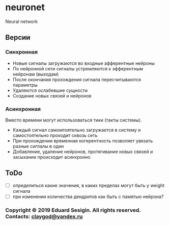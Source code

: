 # neuronet

Neural network


## Версии

### Синхронная

- Новые сигналы загружаются во входные афферентные нейроны
- По нейронной сети сигналы устремляются к эфферентным нейронам (выходам)
- После окончания прохождения сигнала пересчитываются параметры
- Удаляются ослабевшие сущности
- Создание новых связей и нейронов

### Асинхронная

Вместо времени могут использоваться тики (такты системы).

- Каждый сигнал самомтоятельно загружается в систему и самостоятельно проходит сквозь сеть
- При прохождении временная когерентность позволяет увязать разные сиглалы в один
- Добавление, удаление нейронов, протягивание новых связей и засыхание происходит асинхронно

## ToDo

- [ ] определиться какие значения, в каких пределах могут быть у weight сигнала
- [ ] при изменении количества дендритов как быть с памятью нейрона?

### Copyright © 2019 Eduard Sesigin. All rights reserved. Contacts: claygod@yandex.ru
